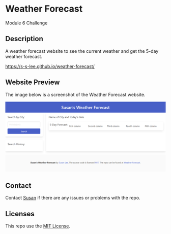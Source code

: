 # Weather Forecast

Module 6 Challenge

## Description

A weather forecast website to see the current weather and get the 5-day weather forecast.

https://s-s-lee.github.io/weather-forecast/

## Website Preview

The image below is a screenshot of the Weather Forecast website.

<img alt="screenshot of a weather forecast website" src="./assets/images/weather-forecast-screenshot.png" />

## Contact

Contact [Susan](https://github.com/s-s-lee) if there are any issues or problems with the repo.

## Licenses

This repo use the [MIT License](https://github.com/s-s-lee/weather-forecast/blob/main/LICENSE).